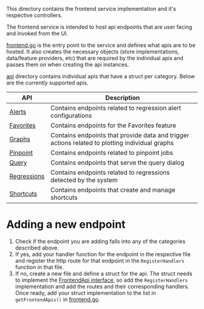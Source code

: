 This directory contains the frontend service implementation and it's respective controllers.

The frontend service is intended to host api endpoints that are user facing and invoked from the UI.

[frontend.go](./frontend.go) is the entry point to the service and defines what apis are to be
hosted. It also creates the necessary objects (store implementations, data/feature providers, etc)
that are required by the individual apis and passes them on when creating the api instances.

[api](./api/) directory contains individual apis that have a struct per category. Below are the
currently supported apis.

| API                                    | Description                                                                                    |
| -------------------------------------- | ---------------------------------------------------------------------------------------------- |
| [Alerts](./api/alertsApi.go)           | Contains endpoints related to regression alert configurations                                  |
| [Favorites](./api/favoritesApi.go)     | Contains endpoints for the Favorites feature                                                   |
| [Graphs](./api/graphApi.go)            | Contains endpoints that provide data and trigger actions related to plotting individual graphs |
| [Pinpoint](./api/pinpointApi.go)       | Contains endpoints related to pinpoint jobs                                                    |
| [Query](./api/queryApi.go)             | Contains endpoints that serve the query dialog                                                 |
| [Regressions](./api/regressionsApi.go) | Contains endpoints related to regressions detected by the system                               |
| [Shortcuts](./api/shortcutsApi.go)     | Contains endpoints that create and manage shortcuts                                            |

# Adding a new endpoint

1. Check if the endpoint you are adding falls into any of the categories described above.
2. If yes, add your handler function for the endpoint in the respective file and register the http
   route for that endpoint in the `RegisterHandlers` function in that file.
3. If no, create a new file and define a struct for the api. The struct needs to implement
   the [FrontendApi interface](./api/api.go), so add the `RegisterHandlers` implementation and add
   the routes and their corresponding handlers. Once ready, add your struct implementation to the
   list in `getFrontendApis()` in [frontend.go](./frontend.go).
